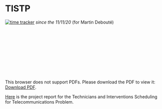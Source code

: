 # TISTP
[![time tracker](https://wakatime.com/badge/github/mdeboute/tistp_optim.svg)](https://wakatime.com/badge/github/mdeboute/tistp_optim) *since the 11/11/20* (for Martin Debouté)

<object data="https://github.com/mdeboute/tistp_optim/blob/master/TISTP.pdf" type="application/pdf" width="700px" height="700px">
    <embed src="https://github.com/mdeboute/tistp_optim/blob/master/TISTP.pdf">
        <p>This browser does not support PDFs. Please download the PDF to view it: <a href="https://github.com/mdeboute/tistp_optim/blob/master/TISTP.pdf">Download PDF</a>.</p>
    </embed>
</object>


[Here](https://www.overleaf.com/read/ydjtdmxyygkn) is the project report for the Technicians and Interventions Scheduling for Telecommunications Problem.

